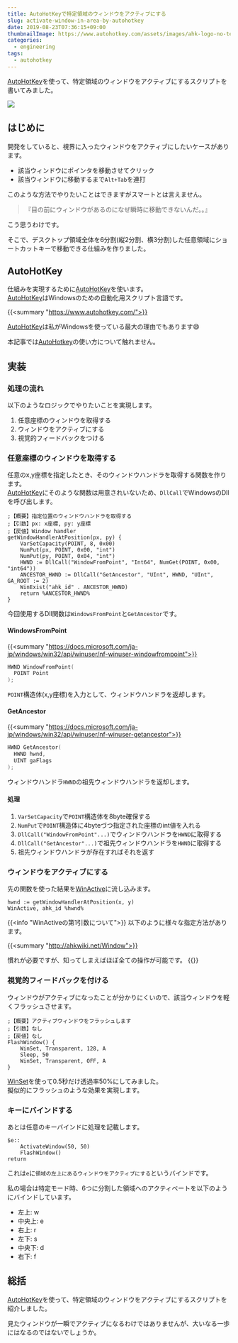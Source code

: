 ```yaml
---
title: AutoHotKeyで特定領域のウィンドウをアクティブにする
slug: activate-window-in-area-by-autohotkey
date: 2019-08-23T07:36:15+09:00
thumbnailImage: https://www.autohotkey.com/assets/images/ahk-logo-no-text241x78-180.png
categories:
  - engineering
tags:
  - autohotkey
---
```


[AutoHotKey]を使って、特定領域のウィンドウをアクティブにするスクリプトを書いてみました。

<!--more-->

<img src="https://www.autohotkey.com/assets/images/ahk-logo-no-text241x78-180.png"/>

<!--toc-->


はじめに
--------

開発をしていると、視界に入ったウィンドウをアクティブにしたいケースがあります。

* 該当ウィンドウにポインタを移動させてクリック
* 該当ウィンドウに移動するまで`Alt+Tab`を連打

このような方法でやりたいことはできますがスマートとは言えません。

> 『目の前にウィンドウがあるのになぜ瞬時に移動できないんだ。。』

こう思うわけです。

そこで、デスクトップ領域全体を6分割(縦2分割、横3分割)した任意領域にショートカットキーで移動できる仕組みを作りました。


AutoHotKey
----------

仕組みを実現するために[AutoHotKey]を使います。  
[AutoHotKey]はWindowsのための自動化用スクリプト言語です。

{{<summary "https://www.autohotkey.com/">}}

[AutoHotKey]は私がWindowsを使っている最大の理由でもあります😄

本記事では[AutoHotkey]の使い方について触れません。


実装
----

### 処理の流れ

以下のようなロジックでやりたいことを実現します。

1. 任意座標のウィンドウを取得する
2. ウィンドウをアクティブにする
3. 視覚的フィードバックをつける


### 任意座標のウィンドウを取得する

任意のx,y座標を指定したとき、そのウィンドウハンドラを取得する関数を作ります。  
[AutoHotKey]にそのような関数は用意されいないため、`DllCall`でWindowsのDllを呼び出します。


```ahk
;【概要】指定位置のウィンドウハンドラを取得する
;【引数】px: x座標, py: y座標
;【戻値】Window handler
getWindowHandlerAtPosition(px, py) {
    VarSetCapacity(POINT, 8, 0x00)
    NumPut(px, POINT, 0x00, "int")
    NumPut(py, POINT, 0x04, "int")
    HWND := DllCall("WindowFromPoint", "Int64", NumGet(POINT, 0x00, "int64"))
    ANCESTOR_HWND := DllCall("GetAncestor", "UInt", HWND, "UInt", GA_ROOT := 2)
    WinExist("ahk_id" . ANCESTOR_HWND)
    return %ANCESTOR_HWND%
}
```

今回使用するDll関数は`WindowsFromPoint`と`GetAncestor`です。

#### WindowsFromPoint

{{<summary "https://docs.microsoft.com/ja-jp/windows/win32/api/winuser/nf-winuser-windowfrompoint">}}

```cpp
HWND WindowFromPoint(
  POINT Point
);
```

`POINT`構造体(x,y座標)を入力として、ウィンドウハンドラを返却します。

#### GetAncestor

{{<summary "https://docs.microsoft.com/ja-jp/windows/win32/api/winuser/nf-winuser-getancestor">}}

```cpp
HWND GetAncestor(
  HWND hwnd,
  UINT gaFlags
);
```

ウィンドウハンドラ`HWND`の祖先ウィンドウハンドラを返却します。

#### 処理

1. `VarSetCapacity`で`POINT`構造体を8byte確保する
2. `NumPut`で`POINT`構造体に4byteづつ指定された座標のint値を入れる
3. `DllCall("WindowFromPoint"...)`でウィンドウハンドラを`HWND`に取得する
4. `DllCall("GetAncestor"...)`で祖先ウィンドウハンドラを`HWND`に取得する
5. 祖先ウィンドウハンドラが存在すればそれを返す


### ウィンドウをアクティブにする

先の関数を使った結果を[WinActive](http://ahkwiki.net/WinActive)に流し込みます。

```ahk
hwnd := getWindowHandlerAtPosition(x, y)
WinActive, ahk_id %hwnd%
```

{{<info "WinActiveの第1引数について">}}
以下のように様々な指定方法があります。

{{<summary "http://ahkwiki.net/Window">}}

慣れが必要ですが、知ってしまえばほぼ全ての操作が可能です。
{{</info>}}


### 視覚的フィードバックを付ける

ウィンドウがアクティブになったことが分かりにくいので、該当ウィンドウを軽くフラッシュさせます。

```ahk
;【概要】アクティブウィンドウをフラッシュします
;【引数】なし
;【戻値】なし
FlashWindow() {
    WinSet, Transparent, 128, A
    Sleep, 50
    WinSet, Transparent, OFF, A
}
```

[WinSet](http://ahkwiki.net/WinSet)を使って0.5秒だけ透過率50%にしてみました。  
擬似的にフラッシュのような効果を実現します。

### キーにバインドする

あとは任意のキーバインドに処理を記載します。

```ahk
$e::
    ActivateWindow(50, 50)
    FlashWindow()
return
```

これは`e`に`領域の左上にあるウィンドウをアクティブにする`というバインドです。

私の場合は特定モード時、6つに分割した領域へのアクティベートを以下のようにバインドしています。

* 左上: w
* 中央上: e
* 右上: r
* 左下: s
* 中央下: d
* 右下: f


総括
----

[AutoHotKey]を使って、特定領域のウィンドウをアクティブにするスクリプトを紹介しました。

見たウィンドウが一瞬でアクティブになるわけではありませんが、大いなる一歩にはなるのではないでしょうか。


[AutoHotKey]: https://www.autohotkey.com/
